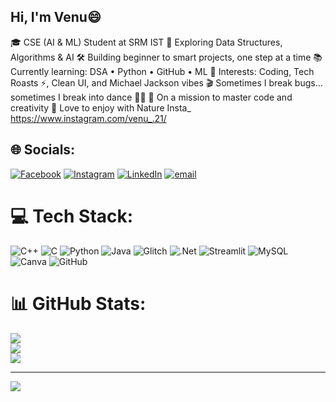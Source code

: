 ## Hi, I'm Venu😄

🎓 CSE (AI & ML) Student at SRM IST
🧠 Exploring Data Structures, Algorithms & AI
🛠 Building beginner to smart projects, one step at a time
📚 Currently learning: DSA • Python • GitHub • ML
🎯 Interests: Coding, Tech Roasts ⚡, Clean UI, and Michael Jackson vibes
🎬 Sometimes I break bugs… sometimes I break into dance 💃🕺
🚀 On a mission to master code and creativity
📸 Love to enjoy with Nature
Insta_ https://www.instagram.com/venu_.21/

## 🌐 Socials:
[![Facebook](https://img.shields.io/badge/Facebook-%231877F2.svg?logo=Facebook&logoColor=white)](https://facebook.com/venugopalakrishna.pamarthi) [![Instagram](https://img.shields.io/badge/Instagram-%23E4405F.svg?logo=Instagram&logoColor=white)](https://instagram.com/venu_.21) [![LinkedIn](https://img.shields.io/badge/LinkedIn-%230077B5.svg?logo=linkedin&logoColor=white)](https://linkedin.com/in/pamarthi-venu-gopala-krishna) [![email](https://img.shields.io/badge/Email-D14836?logo=gmail&logoColor=white)](mailto:pamarthivenugopalakrishna@gmail.com) 

# 💻 Tech Stack:
![C++](https://img.shields.io/badge/c++-%2300599C.svg?style=for-the-badge&logo=c%2B%2B&logoColor=white) ![C](https://img.shields.io/badge/c-%2300599C.svg?style=for-the-badge&logo=c&logoColor=white) ![Python](https://img.shields.io/badge/python-3670A0?style=for-the-badge&logo=python&logoColor=ffdd54) ![Java](https://img.shields.io/badge/java-%23ED8B00.svg?style=for-the-badge&logo=openjdk&logoColor=white) ![Glitch](https://img.shields.io/badge/glitch-%233333FF.svg?style=for-the-badge&logo=glitch&logoColor=white) ![.Net](https://img.shields.io/badge/.NET-5C2D91?style=for-the-badge&logo=.net&logoColor=white) ![Streamlit](https://img.shields.io/badge/Streamlit-%23FE4B4B.svg?style=for-the-badge&logo=streamlit&logoColor=white) ![MySQL](https://img.shields.io/badge/mysql-4479A1.svg?style=for-the-badge&logo=mysql&logoColor=white) ![Canva](https://img.shields.io/badge/Canva-%2300C4CC.svg?style=for-the-badge&logo=Canva&logoColor=white) ![GitHub](https://img.shields.io/badge/github-%23121011.svg?style=for-the-badge&logo=github&logoColor=white)
# 📊 GitHub Stats:
![](https://github-readme-stats.vercel.app/api?username=venugopalakrishna21&theme=shadow_red&hide_border=false&include_all_commits=true&count_private=true)<br/>
![](https://nirzak-streak-stats.vercel.app/?user=venugopalakrishna21&theme=shadow_red&hide_border=false)<br/>
![](https://github-readme-stats.vercel.app/api/top-langs/?username=venugopalakrishna21&theme=shadow_red&hide_border=false&include_all_commits=true&count_private=true&layout=compact)

---
[![](https://visitcount.itsvg.in/api?id=venugopalakrishna21&icon=0&color=13)](https://visitcount.itsvg.in)

<!-- Proudly created with GPRM ( https://gprm.itsvg.in ) -->
